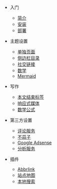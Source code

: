 * 入门
  
  * [简介](/README.md)
  * [安装](/zh-CN/入门/安装.md)
  * [部署](/zh-CN/入门/部署.md)
  
* 主题设置
  
  * [单独页面](/zh-CN/主题设置/单独页面.md)
  * [侧边栏目录](/zh-CN/主题设置/侧边栏目录.md)
  * [社交链接](/zh-CN/主题设置/社交链接.md)
  * [数学](/zh-CN/主题设置/数学公式渲染.md)
  * [Mermaid](/zh-CN/主题设置/Mermaid.md)
  
* 写作
  
  * [本文结束标签](/zh-CN/写作/本文结束标签.md)
  * [响应式媒体](/zh-CN/写作/响应式媒体.md)
  * [数学公式](/zh-CN/写作/数学公式.md)
  
* 第三方设置
  
  * [评论服务](/zh-CN/第三方设置/评论服务)
  * [不蒜子](/zh-CN/第三方设置/不蒜子)
  * [Google Adsense](/zh-CN/第三方设置/GoogleAdsense)
  * [分析服务](/zh-CN/第三方设置/分析服务)

* 插件
  
  * [Abbrlink](/zh-CN/插件/Abbrlink)
  * [站点地图](/zh-CN/插件/站点地图)
  * [本地搜索](/zh-CN/插件/本地搜索)

